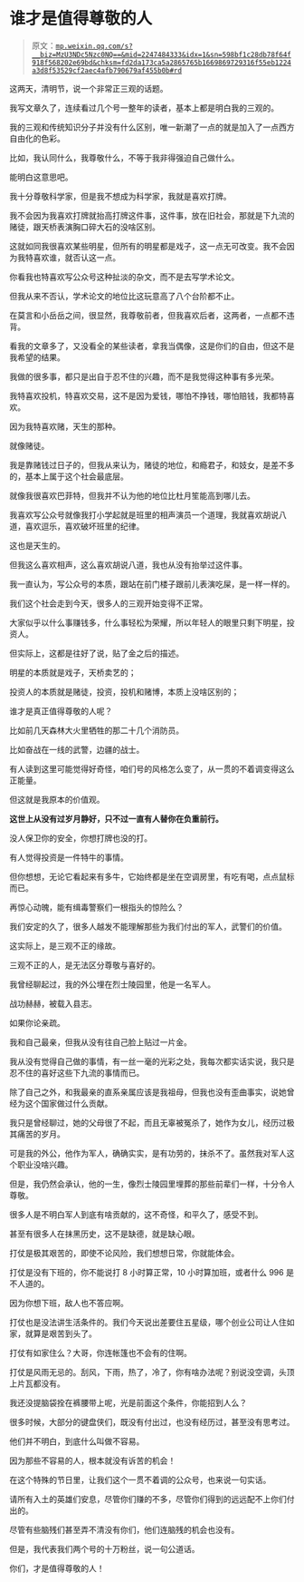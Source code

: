 # 谁才是值得尊敬的人

> 原文：[`mp.weixin.qq.com/s?__biz=MzU3NDc5Nzc0NQ==&mid=2247484333&idx=1&sn=598bf1c28db78f64f918f568202e69bd&chksm=fd2da173ca5a2865765b1669869729316f55eb1224a3d8f53529cf2aec4afb790679af455b0b#rd`](http://mp.weixin.qq.com/s?__biz=MzU3NDc5Nzc0NQ==&mid=2247484333&idx=1&sn=598bf1c28db78f64f918f568202e69bd&chksm=fd2da173ca5a2865765b1669869729316f55eb1224a3d8f53529cf2aec4afb790679af455b0b#rd)

这两天，清明节，说一个非常正三观的话题。

我写文章久了，连续看过几个号一整年的读者，基本上都是明白我的三观的。

我的三观和传统知识分子并没有什么区别，唯一新潮了一点的就是加入了一点西方自由化的色彩。

比如，我认同什么，我尊敬什么，不等于我非得强迫自己做什么。

能明白这意思吧。

我十分尊敬科学家，但是我不想成为科学家，我就是喜欢打牌。

我不会因为我喜欢打牌就抬高打牌这件事，这件事，放在旧社会，那就是下九流的赌徒，跟天桥表演胸口碎大石的没啥区别。

这就如同我很喜欢某些明星，但所有的明星都是戏子，这一点无可改变。我不会因为我特喜欢谁，就否认这一点。

你看我也特喜欢写公众号这种扯淡的杂文，而不是去写学术论文。

但我从来不否认，学术论文的地位比这玩意高了八个台阶都不止。

在莫言和小岳岳之间，很显然，我尊敬前者，但我喜欢后者，这两者，一点都不违背。

看我的文章多了，又没看全的某些读者，拿我当偶像，这是你们的自由，但这不是我希望的结果。

我做的很多事，都只是出自于忍不住的兴趣，而不是我觉得这种事有多光荣。

我特喜欢投机，特喜欢交易，这不是因为爱钱，哪怕不挣钱，哪怕赔钱，我都特喜欢。

因为我特喜欢赌，天生的那种。

就像赌徒。

我是靠赌钱过日子的，但我从来认为，赌徒的地位，和瘾君子，和妓女，是差不多的，基本上属于这个社会最底层。

就像我很喜欢巴菲特，但我并不认为他的地位比杜月笙能高到哪儿去。

我喜欢写公众号就像我打小学起就是班里的相声演员一个道理，我就喜欢胡说八道，喜欢逗乐，喜欢破坏班里的纪律。

这也是天生的。

但我这么喜欢相声，这么喜欢胡说八道，我也从没有抬举过这件事。

我一直认为，写公众号的本质，跟站在前门楼子跟前儿表演吃屎，是一样一样的。

我们这个社会走到今天，很多人的三观开始变得不正常。

大家似乎以什么事赚钱多，什么事轻松为荣耀，所以年轻人的眼里只剩下明星，投资人。

但实际上，这都是往好了说，贴了金之后的描述。

明星的本质就是戏子，天桥卖艺的；

投资人的本质就是赌徒，投资，投机和赌博，本质上没啥区别的；

谁才是真正值得尊敬的人呢？

比如前几天森林大火里牺牲的那二十几个消防员。

比如奋战在一线的武警，边疆的战士。

有人读到这里可能觉得好奇怪，咱们号的风格怎么变了，从一贯的不着调变得这么正能量。

但这就是我原本的价值观。

**这世上从没有过岁月静好，只不过一直有人替你在负重前行。**

没人保卫你的安全，你想打牌也没的打。

有人觉得投资是一件特牛的事情。

但你想想，无论它看起来有多牛，它始终都是坐在空调房里，有吃有喝，点点鼠标而已。

再惊心动魄，能有缉毒警察们一根指头的惊险么？

我们安定的久了，很多人越发不能理解那些为我们付出的军人，武警们的价值。

这实际上，是三观不正的缘故。

三观不正的人，是无法区分尊敬与喜好的。

我曾经聊起过，我的外公埋在烈士陵园里，他是一名军人。

战功赫赫，被载入县志。

如果你论亲疏。

我和自己最亲，但我从没有往自己脸上贴过一片金。

我从没有觉得自己做的事情，有一丝一毫的光彩之处，我每次都实话实说，我只是忍不住的喜好这些下九流的事情而已。

除了自己之外，和我最亲的直系亲属应该是我祖母，但我也没有歪曲事实，说她曾经为这个国家做过什么贡献。

我只是曾经聊过，她的父母很了不起，而且无辜被冤杀了，她作为女儿，经历过极其痛苦的岁月。

可是我的外公，他作为军人，确确实实，是有功劳的，抹杀不了。虽然我对军人这个职业没啥兴趣。

但是，我仍然会承认，他的一生，像烈士陵园里埋葬的那些前辈们一样，十分令人尊敬。

很多人是不明白军人到底有啥贡献的，这不奇怪，和平久了，感受不到。

甚至有很多人在抹黑历史，这不是缺德，就是缺心眼。

打仗是极其艰苦的，即使不论风险，我们想想日常，你就能体会。

打仗是没有下班的，你不能说打 8 小时算正常，10 小时算加班，或者什么 996 是不人道的。

因为你想下班，敌人也不答应啊。

打仗也是没法讲生活条件的。我们今天说出差要住五星级，哪个创业公司让人住如家，就算是艰苦到头了。

打仗有如家住么？大哥，你连帐篷也不会有的住啊。

打仗是风雨无忌的。刮风，下雨，热了，冷了，你有啥办法呢？别说没空调，头顶上片瓦都没有。

我还没提脑袋拴在裤腰带上呢，光是前面这个条件，你能招到人么？

很多时候，大部分的键盘侠们，既没有付出过，也没有经历过，甚至没有思考过。

他们并不明白，到底什么叫做不容易。

因为那些不容易的人，根本就没有诉苦的机会！

在这个特殊的节日里，让我们这个一贯不着调的公众号，也来说一句实话。

请所有入土的英雄们安息，尽管你们赚的不多，尽管你们得到的远远配不上你们付出的。

尽管有些脑残们甚至弄不清没有你们，他们连脑残的机会也没有。

但是，我代表我们两个号的十万粉丝，说一句公道话。

你们，才是值得尊敬的人！